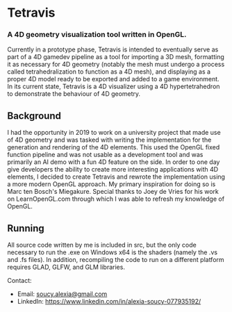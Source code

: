 # Tetravis
### A 4D geometry visualization tool written in OpenGL.

Currently in a prototype phase, Tetravis is intended to eventually serve as part of a 4D gamedev pipeline as a tool for importing a 3D mesh, formatting it as necessary for 4D geometry (notably the mesh must undergo a process called tetrahedralization to function as a 4D mesh), and displaying as a proper 4D model ready to be exported and added to a game environment. In its current state, Tetravis is a 4D visualizer using a 4D hypertetrahedron to demonstrate the behaviour of 4D geometry.

## Background
I had the opportunity in 2019 to work on a university project that made use of 4D geometry and was tasked with writing the implementation for the generation and rendering of the 4D elements. This used the OpenGL fixed function pipeline and was not usable as a development tool and was primarily an AI demo with a fun 4D feature on the side. In order to one day give developers the ability to create more interesting applications with 4D elements, I decided to create Tetravis and rewrote the implementation using a more modern OpenGL approach. My primary inspiration for doing so is Marc ten Bosch's Miegakure. Special thanks to Joey de Vries for his work on LearnOpenGL.com through which I was able to refresh my knowledge of OpenGL.

## Running
All source code written by me is included in src, but the only code necessary to run the .exe on Windows x64 is the shaders (namely the .vs and .fs files). In addition, recompiling the code to run on a different platform requires GLAD, GLFW, and GLM libraries.

Contact:
* Email: soucy.alexia@gmail.com
* LinkedIn: https://www.linkedin.com/in/alexia-soucy-077935192/